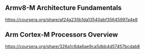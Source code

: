 ## Armv8-M Architecture Fundamentals

https://coursera.org/share/af24a235b1da13540abf35645997a4e8
    

## Arm Cortex-M Processors Overview

https://coursera.org/share/326a1c6da6ae9ca5dbb4d57457bcdab8
